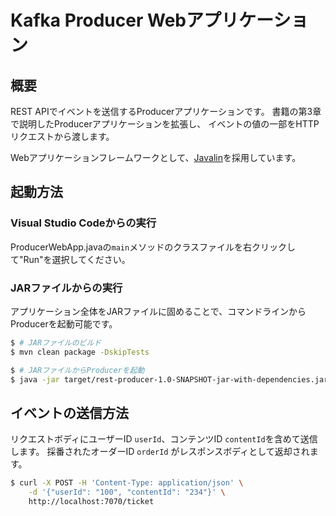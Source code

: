 # Kafka Producer Webアプリケーション

## 概要

REST APIでイベントを送信するProducerアプリケーションです。
書籍の第3章で説明したProducerアプリケーションを拡張し、
イベントの値の一部をHTTPリクエストから渡します。

Webアプリケーションフレームワークとして、[Javalin](https://javalin.io/)を採用しています。


## 起動方法

### Visual Studio Codeからの実行

ProducerWebApp.javaの`main`メソッドのクラスファイルを右クリックして"Run"を選択してください。

### JARファイルからの実行

アプリケーション全体をJARファイルに固めることで、コマンドラインからProducerを起動可能です。

```bash
$ # JARファイルのビルド
$ mvn clean package -DskipTests

$ # JARファイルからProducerを起動
$ java -jar target/rest-producer-1.0-SNAPSHOT-jar-with-dependencies.jar
```


## イベントの送信方法

リクエストボディにユーザーID `userId`、コンテンツID `contentId`を含めて送信します。
採番されたオーダーID `orderId` がレスポンスボディとして返却されます。 

```bash
$ curl -X POST -H 'Content-Type: application/json' \
    -d '{"userId": "100", "contentId": "234"}' \
    http://localhost:7070/ticket
```
